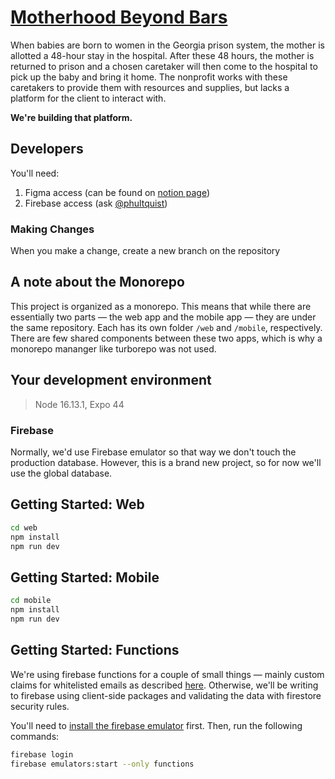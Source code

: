 # [Motherhood Beyond Bars](https://www.motherhoodbeyond.org/)

When babies are born to women in the Georgia prison system, the mother is allotted a 48-hour stay in the hospital. After these 48 hours, the mother is returned to prison and a chosen caretaker will then come to the hospital to pick up the baby and bring it home. The nonprofit works with these caretakers to provide them with resources and supplies, but lacks a platform for the client to interact with. 

**We're building that platform.**
## Developers
You'll need:
1. Figma access (can be found on [notion page](https://www.notion.so/gtbitsofgood/Motherhood-Beyond-Bars-2c8b73628cda49b090319de9d61f0f0b))
2. Firebase access (ask [@phultquist](https://github.com/phultquist))

### Making Changes
When you make a change, create a new branch on the repository 
## A note about the Monorepo
This project is organized as a monorepo. This means that while there are essentially two parts — the web app and the mobile app — they are under the same repository. Each has its own folder `/web` and `/mobile`, respectively. There are few shared components between these two apps, which is why a monorepo mananger like turborepo was not used. 

## Your development environment
> Node 16.13.1, Expo 44
### Firebase
Normally, we'd use Firebase emulator so that way we don't touch the production database. However, this is a brand new project, so for now we'll use the global database.
## Getting Started: Web
```bash
cd web
npm install
npm run dev
```

## Getting Started: Mobile
```bash
cd mobile
npm install
npm run dev
```

## Getting Started: Functions
We're using firebase functions for a couple of small things — mainly custom claims for whitelisted emails as described [here](https://stackoverflow.com/questions/46552886/firebase-authentication-with-whitelisted-email-addresses). Otherwise, we'll be writing to firebase using client-side packages and validating the data with firestore security rules.

You'll need to [install the firebase emulator](https://firebase.google.com/docs/emulator-suite) first. Then, run the following commands:

```bash
firebase login
firebase emulators:start --only functions
```
